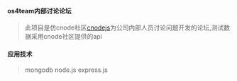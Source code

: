 #### os4team内部讨论论坛

> 此项目是仿cnode社区[cnodejs](https://cnodejs.org)为公司内部人员讨论问题开发的论坛,测试数据采用cnode社区提供的api

#### 应用技术

> mongodb
> node.js
> express.js




